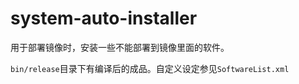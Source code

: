 # system-auto-installer

用于部署镜像时，安装一些不能部署到镜像里面的软件。

`bin/release`目录下有编译后的成品。自定义设定参见`SoftwareList.xml`
